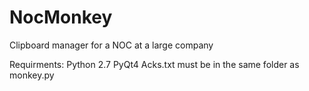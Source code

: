 # NocMonkey
Clipboard manager for a NOC at a large company

Requirments:
Python 2.7
PyQt4
Acks.txt must be in the same folder as monkey.py
